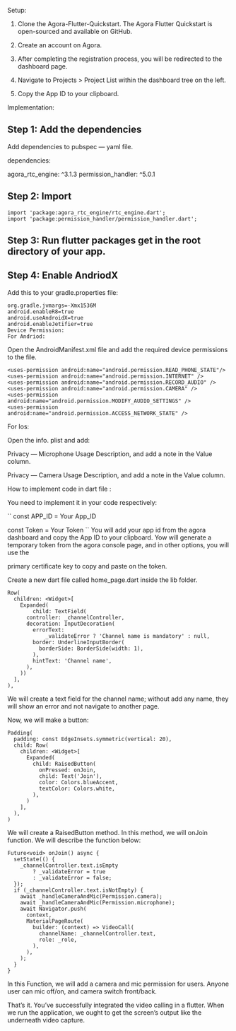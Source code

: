 Setup:
1. Clone the Agora-Flutter-Quickstart. The Agora Flutter Quickstart is open-sourced and available on GitHub.

2. Create an account on Agora.

3. After completing the registration process, you will be redirected to the dashboard page.

4. Navigate to Projects > Project List within the dashboard tree on the left.

5. Copy the App ID to your clipboard.


Implementation:
## Step 1: Add the dependencies

Add dependencies to pubspec — yaml file.

dependencies:

agora_rtc_engine: ^3.1.3
permission_handler: ^5.0.1
## Step 2: Import
```
import 'package:agora_rtc_engine/rtc_engine.dart';
import 'package:permission_handler/permission_handler.dart';
```
## Step 3: Run flutter packages get in the root directory of your app.

## Step 4: Enable AndriodX

Add this to your gradle.properties file:
```
org.gradle.jvmargs=-Xmx1536M
android.enableR8=true
android.useAndroidX=true
android.enableJetifier=true
Device Permission:
For Andriod:
```

Open the AndroidManifest.xml file and add the required device permissions to the file.

```
<uses-permission android:name="android.permission.READ_PHONE_STATE"/>
<uses-permission android:name="android.permission.INTERNET" />
<uses-permission android:name="android.permission.RECORD_AUDIO" />
<uses-permission android:name="android.permission.CAMERA" />
<uses-permission android:name="android.permission.MODIFY_AUDIO_SETTINGS" />
<uses-permission android:name="android.permission.ACCESS_NETWORK_STATE" />
```

<!-- The Agora SDK requires Bluetooth permissions in case users are using Bluetooth devices.-->
<uses-permission android:name="android.permission.BLUETOOTH" />

For Ios:

Open the info. plist and add:

Privacy — Microphone Usage Description, and add a note in the Value column.

Privacy — Camera Usage Description, and add a note in the Value column.

How to implement code in dart file :

You need to implement it in your code respectively:

``
const APP_ID = Your App_ID

const Token = Your Token
``
You will add your app id from the agora dashboard and copy the App ID to your clipboard. Yow will generate a temporary token from the agora console page, and in other options, you will use the 

primary certificate key to copy and paste on the token.

Create a new dart file called home_page.dart inside the lib folder.

```
Row(
  children: <Widget>[
    Expanded(
        child: TextField(
      controller: _channelController,
      decoration: InputDecoration(
        errorText:
            _validateError ? 'Channel name is mandatory' : null,
        border: UnderlineInputBorder(
          borderSide: BorderSide(width: 1),
        ),
        hintText: 'Channel name',
      ),
    ))
  ],
),

```
We will create a text field for the channel name; without add any name, they will show an error and not navigate to another page.

Now, we will make a button:

```
Padding(
  padding: const EdgeInsets.symmetric(vertical: 20),
  child: Row(
    children: <Widget>[
      Expanded(
        child: RaisedButton(
          onPressed: onJoin,
          child: Text('Join'),
          color: Colors.blueAccent,
          textColor: Colors.white,
        ),
      )
    ],
  ),
)

```

We will create a RaisedButton method. In this method, we will onJoin function. We will describe the function below:

```
Future<void> onJoin() async {
  setState(() {
    _channelController.text.isEmpty
        ? _validateError = true
        : _validateError = false;
  });
  if (_channelController.text.isNotEmpty) {
    await _handleCameraAndMic(Permission.camera);
    await _handleCameraAndMic(Permission.microphone);
    await Navigator.push(
      context,
      MaterialPageRoute(
        builder: (context) => VideoCall(
          channelName: _channelController.text,
          role: _role,
        ),
      ),
    );
  }
}

```

In this Function, we will add a camera and mic permission for users. Anyone user can mic off/on, and camera switch front/back.

That’s it. You’ve successfully integrated the video calling in a flutter. When we run the application, we ought to get the screen’s output like the underneath video capture.